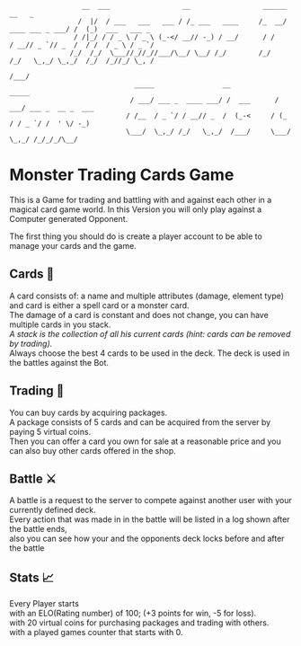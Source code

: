 
                      __  ___                  __                  ______                 __   _
                     /  |/  / ___   ___   ___ / /_ ___   ____     /_  __/  ____ ___ _ ___/ /  (_)  ___   ___ _
                    / /|_/ / / _ \ / _ \ (_-</ __// -_) / __/      / /    / __// _ `// _  /  / /  / _ \ / _ `/
                   /_/  /_/  \___//_//_//___/\__/ \__/ /_/        /_/    /_/   \_,_/ \_,_/  /_/  /_//_/ \_, /
                                                                                                       /___/
                                   _____                 __            _____
                                  / ___/ ___ _  ____ ___/ /  ___      / ___/ ___ _  __ _  ___
                                 / /__  / _ `/ / __// _  /  (_-<     / (_ / / _ `/ /  ' \/ -_)
                                 \___/  \_,_/ /_/   \_,_/  /___/     \___/  \_,_/ /_/_/_/\__/

          
# Monster Trading Cards Game

  This is a Game for trading and battling with and against each other in a magical card game world.
  In this Version you will only play against a Computer generated Opponent.

  The first thing you should do is create a player account to be able to manage your cards and the game.

## Cards :flower_playing_cards:
  
  A card consists of: a name and multiple attributes (damage, element type) and card is either a spell card or a monster card.  
  The damage of a card is constant and does not change, you can have multiple cards in you stack.  
  *A stack is the collection of all his current cards (hint: cards can be removed by trading).*  
  Always choose the best 4 cards to be used in the deck. The deck is used in the battles against the Bot.  
  
## Trading :currency_exchange:

  You can buy cards by acquiring packages.  
  A package consists of 5 cards and can be acquired from the server by paying 5 virtual coins.  
  Then you can offer a card you own for sale at a reasonable price and you can also buy other cards offered in the shop.  
  
##  Battle :crossed_swords:	

  A battle is a request to the server to compete against another user with your currently defined deck.  
  Every action that was made in in the battle will be listed in a log shown after the battle ends,  
  also you can see how your and the opponents deck locks before and after the battle
  
## Stats :chart_with_upwards_trend:

  Every Player starts  
  with an ELO(Rating number) of 100; (+3 points for win, -5 for loss).  
  with 20 virtual coins for purchasing packages and trading with others.  
  with a played games counter that starts with 0.  

  
  
